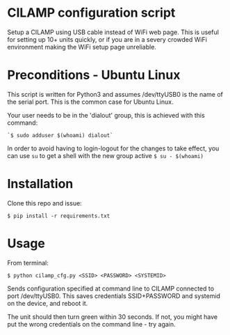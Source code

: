 # CILAMP configuration script

Setup a CILAMP using USB cable instead of WiFi web page. This is useful for setting up 10+ units quickly, or if you are in a severy crowded WiFi environment making the WiFi setup page unreliable.


# Preconditions - Ubuntu Linux

This script is written for Python3 and assumes /dev/ttyUSB0 is the name of the serial port. This is the common case for Ubuntu Linux.

Your user needs to be in the 'dialout' group, this is achieved with this command:

    `$ sudo adduser $(whoami) dialout`
In order to avoid having to login-logout for the changes to take effect, you can use `su` to get a shell with the new group active
    `$ su - $(whoami)`


# Installation

Clone this repo and issue:

    $ pip install -r requirements.txt
    

# Usage

From terminal:

    $ python cilamp_cfg.py <SSID> <PASSWORD> <SYSTEMID>

Sends configuration specified at command line to CILAMP connected to port /dev/ttyUSB0.
This saves credentials SSID+PASSWORD and systemid on the device, and reboot it.

The unit should then turn green within 30 seconds. If not, you might have put the wrong
credentials on the command line - try again.

